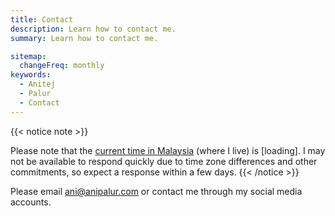 ```yaml
---
title: Contact
description: Learn how to contact me.
summary: Learn how to contact me.

sitemap:
  changeFreq: monthly
keywords:
  - Anitej
  - Palur
  - Contact
---
```


{{< notice note >}}
<!--sse-->
<script src="//widget.time.is/en_gb.js"></script>
<script>time_is_widget.init({ Malaysia_z427: { template: 'TIME (DATE)', time_format: 'hours:minutes', date_format: 'monthname dnum, year' } });</script>

Please note that the <a href="https://time.is/Malaysia#timezone?c=d3l1_3F_3j1_3YXtH2i2sXfmtXc1Xo480Xz1Xa1Xb51ea29.4e4185.28571f.2d99db.80265.1bb85e.1c3b23Xw0Xv20230911Xh0Xi1XZ1XmXuXs0XB0XT0&l=en_gb" title="View the current time in Malaysia." id="time_is_link" target="_blank" rel="noopener" class="external-link">current time in Malaysia</a>
(where I live) is <span id="Malaysia_z427">[loading]</span>.<!--/sse-->
I may not be available to respond quickly due to time zone differences and other commitments, so expect a response within a few days.
{{< /notice >}}

Please<!--sse--> email [ani@anipalur.com](mailto:ani@anipalur.com "Send me an email.") or<!--/sse--> contact me through my social media accounts.
